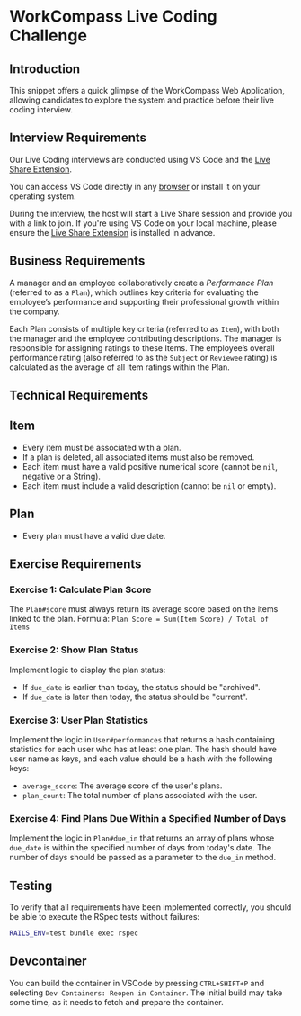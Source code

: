 # WorkCompass Live Coding Challenge

## Introduction
This snippet offers a quick glimpse of the WorkCompass Web Application, allowing candidates to explore the system and practice before their live coding interview.

## Interview Requirements
Our Live Coding interviews are conducted using VS Code and the [Live Share Extension](https://marketplace.visualstudio.com/items?itemName=MS-vsliveshare.vsliveshare).

You can access VS Code directly in any [browser](https://vscode.dev/) or install it on your operating system.

During the interview, the host will start a Live Share session and provide you with a link to join. If you're using VS Code on your local machine, please ensure the [Live Share Extension](https://marketplace.visualstudio.com/items?itemName=MS-vsliveshare.vsliveshare) is installed in advance.

## Business Requirements
A manager and an employee collaboratively create a *Performance Plan* (referred to as a `Plan`), which outlines key criteria for evaluating the employee’s performance and supporting their professional growth within the company.

Each Plan consists of multiple key criteria (referred to as `Item`), with both the manager and the employee contributing descriptions. The manager is responsible for assigning ratings to these Items. The employee’s overall performance rating (also referred to as the `Subject` or `Reviewee` rating) is calculated as the average of all Item ratings within the Plan.

## Technical Requirements

## Item
* Every item must be associated with a plan.
* If a plan is deleted, all associated items must also be removed.
* Each item must have a valid positive numerical score (cannot be `nil`, negative or a String).
* Each item must include a valid description (cannot be `nil` or empty).

## Plan
* Every plan must have a valid due date.

## Exercise Requirements

### Exercise 1: Calculate Plan Score
The `Plan#score` must always return its average score based on the items linked to the plan.
Formula: ```Plan Score = Sum(Item Score) / Total of Items```

### Exercise 2: Show Plan Status
Implement logic to display the plan status:
* If `due_date` is earlier than today, the status should be "archived".
* If `due_date` is later than today, the status should be "current".

### Exercise 3: User Plan Statistics
Implement the logic in `User#performances` that returns a hash containing statistics for each user who has at least one plan. The hash should have user name as keys, and each value should be a hash with the following keys:
* `average_score`: The average score of the user's plans.
* `plan_count`: The total number of plans associated with the user.

### Exercise 4: Find Plans Due Within a Specified Number of Days
Implement the logic in `Plan#due_in` that returns an array of plans whose `due_date` is within the specified number of days from today's date. The number of days should be passed as a parameter to the `due_in` method.

## Testing
To verify that all requirements have been implemented correctly, you should be able to execute the RSpec tests without failures:

```bash
RAILS_ENV=test bundle exec rspec
```

## Devcontainer
You can build the container in VSCode by pressing `CTRL+SHIFT+P` and selecting `Dev Containers: Reopen in Container`. The initial build may take some time, as it needs to fetch and prepare the container.


